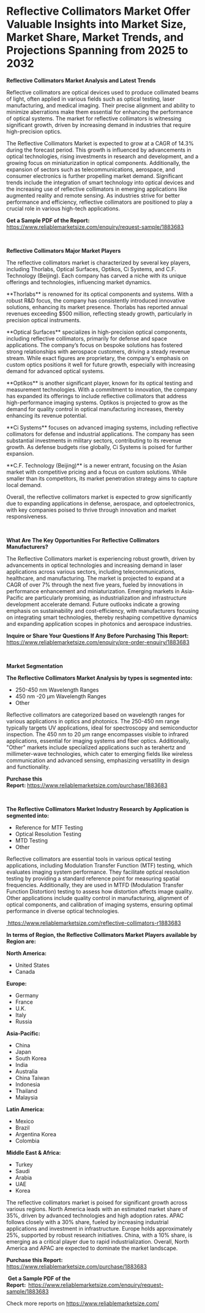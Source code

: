 <p><h1>Reflective Collimators Market Offer Valuable Insights into Market Size, Market Share, Market Trends, and Projections Spanning from 2025 to 2032</h1></p><p><strong>Reflective Collimators Market Analysis and Latest Trends</strong></p>
<p><p>Reflective collimators are optical devices used to produce collimated beams of light, often applied in various fields such as optical testing, laser manufacturing, and medical imaging. Their precise alignment and ability to minimize aberrations make them essential for enhancing the performance of optical systems. The market for reflective collimators is witnessing significant growth, driven by increasing demand in industries that require high-precision optics. </p><p>The Reflective Collimators Market is expected to grow at a CAGR of 14.3% during the forecast period. This growth is influenced by advancements in optical technologies, rising investments in research and development, and a growing focus on miniaturization in optical components. Additionally, the expansion of sectors such as telecommunications, aerospace, and consumer electronics is further propelling market demand. Significant trends include the integration of smart technology into optical devices and the increasing use of reflective collimators in emerging applications like augmented reality and remote sensing. As industries strive for better performance and efficiency, reflective collimators are positioned to play a crucial role in various high-tech applications.</p></p>
<p><strong>Get a Sample PDF of the Report:&nbsp;</strong> <a href="https://www.reliablemarketsize.com/enquiry/request-sample/1883683?utm_campaign=2475&utm_medium=2&utm_source=Github&utm_content=ia&utm_term=06042025&utm_id=reflective-collimators">https://www.reliablemarketsize.com/enquiry/request-sample/1883683</a></p>
<p>&nbsp;</p>
<p><strong>Reflective Collimators Major Market Players</strong></p>
<p><p>The reflective collimators market is characterized by several key players, including Thorlabs, Optical Surfaces, Optikos, Ci Systems, and C.F. Technology (Beijing). Each company has carved a niche with its unique offerings and technologies, influencing market dynamics.</p><p>**Thorlabs** is renowned for its optical components and systems. With a robust R&D focus, the company has consistently introduced innovative solutions, enhancing its market presence. Thorlabs has reported annual revenues exceeding $500 million, reflecting steady growth, particularly in precision optical instruments.</p><p>**Optical Surfaces** specializes in high-precision optical components, including reflective collimators, primarily for defense and space applications. The company’s focus on bespoke solutions has fostered strong relationships with aerospace customers, driving a steady revenue stream. While exact figures are proprietary, the company's emphasis on custom optics positions it well for future growth, especially with increasing demand for advanced optical systems.</p><p>**Optikos** is another significant player, known for its optical testing and measurement technologies. With a commitment to innovation, the company has expanded its offerings to include reflective collimators that address high-performance imaging systems. Optikos is projected to grow as the demand for quality control in optical manufacturing increases, thereby enhancing its revenue potential.</p><p>**Ci Systems** focuses on advanced imaging systems, including reflective collimators for defense and industrial applications. The company has seen substantial investments in military sectors, contributing to its revenue growth. As defense budgets rise globally, Ci Systems is poised for further expansion.</p><p>**C.F. Technology (Beijing)** is a newer entrant, focusing on the Asian market with competitive pricing and a focus on custom solutions. While smaller than its competitors, its market penetration strategy aims to capture local demand.</p><p>Overall, the reflective collimators market is expected to grow significantly due to expanding applications in defense, aerospace, and optoelectronics, with key companies poised to thrive through innovation and market responsiveness.</p></p>
<p>&nbsp;</p>
<p><strong>What Are The Key Opportunities For Reflective Collimators Manufacturers?</strong></p>
<p><p>The Reflective Collimators market is experiencing robust growth, driven by advancements in optical technologies and increasing demand in laser applications across various sectors, including telecommunications, healthcare, and manufacturing. The market is projected to expand at a CAGR of over 7% through the next five years, fueled by innovations in performance enhancement and miniaturization. Emerging markets in Asia-Pacific are particularly promising, as industrialization and infrastructure development accelerate demand. Future outlooks indicate a growing emphasis on sustainability and cost-efficiency, with manufacturers focusing on integrating smart technologies, thereby reshaping competitive dynamics and expanding application scopes in photonics and aerospace industries.</p></p>
<p><strong>Inquire or Share Your Questions If Any Before Purchasing This Report:</strong> <a href="https://www.reliablemarketsize.com/enquiry/pre-order-enquiry/1883683?utm_campaign=2475&utm_medium=2&utm_source=Github&utm_content=ia&utm_term=06042025&utm_id=reflective-collimators">https://www.reliablemarketsize.com/enquiry/pre-order-enquiry/1883683</a></p>
<p>&nbsp;</p>
<p><strong>Market Segmentation</strong></p>
<p><strong>The Reflective Collimators Market Analysis by types is segmented into:</strong></p>
<p><ul><li>250-450 nm Wavelength Ranges</li><li>450 nm -20 µm Wavelength Ranges</li><li>Other</li></ul></p>
<p><p>Reflective collimators are categorized based on wavelength ranges for various applications in optics and photonics. The 250-450 nm range typically targets UV applications, ideal for spectroscopy and semiconductor inspection. The 450 nm to 20 µm range encompasses visible to infrared applications, essential for imaging systems and fiber optics. Additionally, "Other" markets include specialized applications such as terahertz and millimeter-wave technologies, which cater to emerging fields like wireless communication and advanced sensing, emphasizing versatility in design and functionality.</p></p>
<p><strong>Purchase this Report:&nbsp;</strong><a href="https://www.reliablemarketsize.com/purchase/1883683?utm_campaign=2475&utm_medium=2&utm_source=Github&utm_content=ia&utm_term=06042025&utm_id=reflective-collimators">https://www.reliablemarketsize.com/purchase/1883683</a></p>
<p>&nbsp;</p>
<p><strong>The Reflective Collimators Market Industry Research by Application is segmented into:</strong></p>
<p><ul><li>Reference for MTF Testing</li><li>Optical Resolution Testing</li><li>MTD Testing</li><li>Other</li></ul></p>
<p><p>Reflective collimators are essential tools in various optical testing applications, including Modulation Transfer Function (MTF) testing, which evaluates imaging system performance. They facilitate optical resolution testing by providing a standard reference point for measuring spatial frequencies. Additionally, they are used in MTFD (Modulation Transfer Function Distortion) testing to assess how distortion affects image quality. Other applications include quality control in manufacturing, alignment of optical components, and calibration of imaging systems, ensuring optimal performance in diverse optical technologies.</p></p>
<p><a href="https://www.reliablemarketsize.com/reflective-collimators-r1883683?utm_campaign=2475&utm_medium=2&utm_source=Github&utm_content=ia&utm_term=06042025&utm_id=reflective-collimators">&nbsp;https://www.reliablemarketsize.com/reflective-collimators-r1883683</a></p>
<p><strong>In terms of Region, the Reflective Collimators Market Players available by Region are:</strong></p>
<p>
    <p> <strong> North America: </strong>
        <ul>
            <li>United States</li>
            <li>Canada</li>
        </ul>
        </p> 
    <p> <strong> Europe: </strong>
        <ul>
            <li>Germany</li>
            <li>France</li>
            <li>U.K.</li>
            <li>Italy</li>
            <li>Russia</li>
        </ul>
        </p> 
    <p> <strong> Asia-Pacific: </strong>
        <ul>
            <li>China</li>
            <li>Japan</li>
            <li>South Korea</li>
            <li>India</li>
            <li>Australia</li>
            <li>China Taiwan</li>
            <li>Indonesia</li>
            <li>Thailand</li>
            <li>Malaysia</li>
        </ul>
        </p> 
    <p> <strong> Latin America: </strong>
        <ul>
            <li>Mexico</li>
            <li>Brazil</li>
            <li>Argentina Korea</li>
            <li>Colombia</li>
        </ul>
        </p> 
    <p> <strong> Middle East & Africa: </strong>
        <ul>
            <li>Turkey</li>
            <li>Saudi</li>
            <li>Arabia</li>
            <li>UAE</li>
            <li>Korea</li>
        </ul>
    </p>
    </p>
<p><p>The reflective collimators market is poised for significant growth across various regions. North America leads with an estimated market share of 35%, driven by advanced technologies and high adoption rates. APAC follows closely with a 30% share, fueled by increasing industrial applications and investment in infrastructure. Europe holds approximately 25%, supported by robust research initiatives. China, with a 10% share, is emerging as a critical player due to rapid industrialization. Overall, North America and APAC are expected to dominate the market landscape.</p></p>
<p><strong>Purchase this Report: </strong><a href="https://www.reliablemarketsize.com/purchase/1883683?utm_campaign=2475&utm_medium=2&utm_source=Github&utm_content=ia&utm_term=06042025&utm_id=reflective-collimators">https://www.reliablemarketsize.com/purchase/1883683</a></p>
<p>&nbsp;<strong>Get a Sample PDF of the Report:&nbsp;&nbsp;</strong><a href="https://www.reliablemarketsize.com/enquiry/request-sample/1883683?utm_campaign=2475&utm_medium=2&utm_source=Github&utm_content=ia&utm_term=06042025&utm_id=reflective-collimators">https://www.reliablemarketsize.com/enquiry/request-sample/1883683</a></p>
<p><strong></strong></p>
<p>Check more reports on <a href="https://www.reliablemarketsize.com/?utm_campaign=2475&utm_medium=2&utm_source=Github&utm_content=ia&utm_term=06042025&utm_id=reflective-collimators">https://www.reliablemarketsize.com/</a></p>